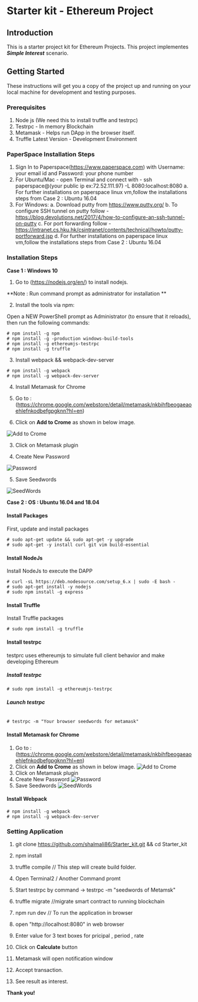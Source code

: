 # Starter kit - Ethereum Project

## Introduction
  This is a starter project kit for Ethereum Projects. This project implementes _**Simple Interest**_ scenario.
  
## Getting Started 
  These instructions will get you a copy of the project up and running on your local machine for development and testing purposes.

### Prerequisites

1.  Node js (We need this to install truffle and testrpc) 
2. Testrpc - In memory Blockchain
3. Metamask - Helps run DApp in the browser itself.
4. Truffle Latest Version - Development Environment

### PaperSpace Installation Steps
1. Sign In to Paperspace(https://www.paperspace.com) with Username: your email id and Password: your phone number
2. For Ubuntu/Mac - open Terminal and connect with - ssh paperspace@(your public ip ex:72.52.111.97) -L 8080:localhost:8080
    a. For further installations on paperspace linux vm,follow the installations steps from Case 2 : Ubuntu 16.04
3. For Windows:
    a. Download putty from https://www.putty.org/
    b. To configure SSH tunnel on putty follow - https://blog.devolutions.net/2017/4/how-to-configure-an-ssh-tunnel-on-putty
    c. For port forwarding follow - https://intranet.cs.hku.hk/csintranet/contents/technical/howto/putty-portforward.jsp
    d. For further installations on paperspace linux vm,follow the installations steps from Case 2 : Ubuntu 16.04 
 
### Installation Steps

**Case 1 : Windows 10**


1. Go to (https://nodejs.org/en/) to install nodejs.


**Note : Run command prompt as administrator for installation **


2. Install the tools via npm:

Open a NEW PowerShell prompt as Administrator (to ensure that it reloads), then run the following commands:

```
# npm install -g npm
# npm install -g -production windows-build-tools
# npm install -g ethereumjs-testrpc
# npm install -g truffle

```

3. Install webpack && webpack-dev-server

```
# npm install -g webpack
# npm install -g webpack-dev-server

```
4. Install Metamask for Chrome

1. Go to : (https://chrome.google.com/webstore/detail/metamask/nkbihfbeogaeaoehlefnkodbefgpgknn?hl=en)

2. Click on **Add to Crome** as shown in below image.

![Add to Crome](/0_G5l8hOVqhjQ1kxhC.png)

3. Click on Metamask plugin 

4. Create New Password

![Password](/download.png)

5. Save Seedwords

![SeedWords](/download_1.png)

**Case 2 : OS : Ubuntu 16.04 and 18.04** 
#### Install Packages
First, update and install packages
```
# sudo apt-get update && sudo apt-get -y upgrade
# sudo apt-get -y install curl git vim build-essential 

```
#### Install NodeJs
Install NodeJs to execute the DAPP
```
# curl -sL https://deb.nodesource.com/setup_6.x | sudo -E bash -
# sudo apt-get install -y nodejs
# sudo npm install -g express

```
#### Install Truffle
Install Truffle packages
```
# sudo npm install -g truffle
```
#### Install testrpc
testprc uses ethereumjs to simulate full client behavior and make developing Ethereum
##### Install testrpc

```
# sudo npm install -g ethereumjs-testrpc

```
##### Launch testrpc

```

# testrpc -m "Your browser seedwords for metamask"

```
#### Install Metamask for Chrome

1. Go to : (https://chrome.google.com/webstore/detail/metamask/nkbihfbeogaeaoehlefnkodbefgpgknn?hl=en)
2. Click on **Add to Crome** as shown in below image.
![Add to Crome](/0_G5l8hOVqhjQ1kxhC.png)
3. Click on Metamask plugin 
4. Create New Password
![Password](/download.png)
5. Save Seedwords
![SeedWords](/download_1.png)

#### Install Webpack 

```
# npm install -g webpack
# npm install -g webpack-dev-server

```


### Setting Application


1. git clone https://github.com/shalmali86/Starter_kit.git && cd Starter_kit

2. npm install

3. truffle compile // This step will create build folder.

4. Open Terminal2 / Another Command promt

5. Start testrpc by command ->  testrpc -m "seedwords of Metamsk"

6. truffle migrate //migrate smart contract to running blockchain 

7. npm run dev // To run the application in browser

8. open "http://localhost:8080" in web browser

9. Enter value for 3 text boxes for pricipal , period , rate

10. Click on **Calculate** button 

11. Metamask will open notification window 

12. Accept transaction.

13. See result as interest. 

**Thank you!**
